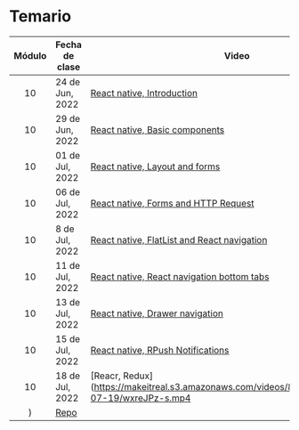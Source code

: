 # Temario

| Módulo | Fecha de clase             | Video                                                                                                                          | Proyecto                           |
| :----: | -------------------------- | ------------------------------------------------------------------------------------------------------------------------------ | ---------------------------------- |
|   10   | 24 de Jun, 2022            | [React native, Introduction](https://makeitreal.s3.amazonaws.com/videos/87899411232/2022-06-25/8TEvzolN0.mp4)                  | [Repo](projects/react-native-app1) |
|   10   | 29 de Jun, 2022            | [React native, Basic components](https://makeitreal.s3.amazonaws.com/videos/87899411232/2022-06-30/1oVbMQ4VD.mp4)              | [Repo](projects/react-native-app1) |
|   10   | 01 de Jul, 2022            | [React native, Layout and forms](https://makeitreal.s3.amazonaws.com/videos/87899411232/2022-07-02/2aLh54QpN.mp4)              | [Repo](projects/react-native-app1) |
|   10   | 06 de Jul, 2022            | [React native, Forms and HTTP Request](https://makeitreal.s3.amazonaws.com/videos/87899411232/2022-07-07/SpitbVbqC.mp4)        | [Repo](projects/react-native-app1) |
|   10   | 8 de Jul, 2022             | [React native, FlatList and React navigation](https://makeitreal.s3.amazonaws.com/videos/87899411232/2022-07-09/9knko0I54.mp4) | [Repo](projects/react-native-app1) |
|   10   | 11 de Jul, 2022            | [React native, React navigation bottom tabs](https://makeitreal.s3.amazonaws.com/videos/87899411232/2022-07-13/sKmeShtIx.mp4)  | [Repo](projects/react-native-app1) |
|   10   | 13 de Jul, 2022            | [React native, Drawer navigation](https://makeitreal.s3.amazonaws.com/videos/87899411232/2022-07-14/wpWaBKv1-.mp4)             | [Repo](projects/react-native-app1) |
|   10   | 15 de Jul, 2022            | [React native, RPush Notifications](https://makeitreal.s3.amazonaws.com/videos/87899411232/2022-07-16/BxbFWL_KD.mp4)           | [Repo](projects/react-native-app1) |
|   10   | 18 de Jul, 2022            | [Reacr, Redux](https://makeitreal.s3.amazonaws.com/videos/87899411232/2022-07-19/wxreJPz-s.mp4                                 |
|   )    | [Repo](projects/app-redux) |
